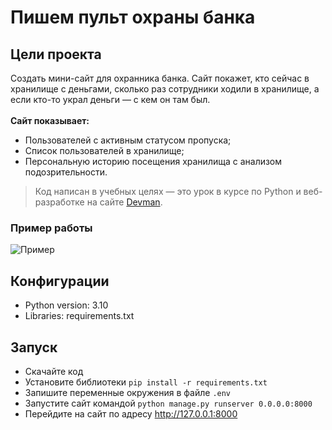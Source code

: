 # Пишем пульт охраны банка

## Цели проекта

Создать мини-сайт для охранника банка. Сайт покажет, кто сейчас в хранилище с деньгами, сколько раз сотрудники ходили в хранилище, а если кто-то украл деньги — с кем он там был.<br><br>
<b>Сайт показывает:</b>
* Пользователей с активным статусом пропуска;
* Список пользователей в хранилище;
* Персональную историю посещения хранилища с анализом подозрительности.

> Код написан в учебных целях — это урок в курсе по Python и веб-разработке на сайте [Devman](https://dvmn.org).

### Пример работы

![Пример](https://github.com/etokosmo/django-orm-watching-storage/blob/main/github/Store.gif)

## Конфигурации

* Python version: 3.10
* Libraries: requirements.txt

## Запуск

- Скачайте код
- Установите библиотеки `pip install -r requirements.txt`
- Запишите переменные окружения в файле `.env`
- Запустите сайт командой `python manage.py runserver 0.0.0.0:8000`
- Перейдите на сайт по адресу http://127.0.0.1:8000
